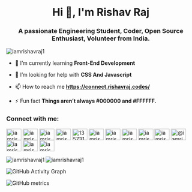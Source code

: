 <h1 align="center">Hi 👋, I'm Rishav Raj</h1>
<h3 align="center">A passionate Engineering Student, Coder, Open Source Enthusiast, Volunteer from India.</h3>

<p align="left"> <img src="https://komarev.com/ghpvc/?username=iamrishavraj1&label=Profile%20views&color=0e75b6&style=flat" alt="iamrishavraj1" /> </p>

- 🌱 I’m currently learning **Front-End Development**

- 🤝 I’m looking for help with **CSS And Javascript**

- 📫 How to reach me **https://connect.rishavraj.codes/**

- ⚡ Fun fact **Things aren’t always #000000 and #FFFFFF.**

<h3 align="left">Connect with me:</h3>
<p align="left">
<a href="https://codepen.io/iamrishavraj1" target="blank"><img align="center" src="https://cdn.jsdelivr.net/npm/simple-icons@3.0.1/icons/codepen.svg" alt="iamrishavraj1" height="30" width="40" /></a>
<a href="https://dev.to/iamrishavraj1" target="blank"><img align="center" src="https://cdn.jsdelivr.net/npm/simple-icons@3.0.1/icons/dev-dot-to.svg" alt="iamrishavraj1" height="30" width="40" /></a>
<a href="https://twitter.com/iamrishavraj1" target="blank"><img align="center" src="https://cdn.jsdelivr.net/npm/simple-icons@3.0.1/icons/twitter.svg" alt="iamrishavraj1" height="30" width="40" /></a>
<a href="https://linkedin.com/in/iamrishavraj1" target="blank"><img align="center" src="https://cdn.jsdelivr.net/npm/simple-icons@3.0.1/icons/linkedin.svg" alt="iamrishavraj1" height="30" width="40" /></a>
<a href="https://stackoverflow.com/users/13573179" target="blank"><img align="center" src="https://cdn.jsdelivr.net/npm/simple-icons@3.0.1/icons/stackoverflow.svg" alt="13573179" height="30" width="40" /></a>
<a href="https://codesandbox.com/iamrishavraj1" target="blank"><img align="center" src="https://cdn.jsdelivr.net/npm/simple-icons@3.0.1/icons/codesandbox.svg" alt="iamrishavraj1" height="30" width="40" /></a>
<a href="https://fb.com/iamrishavraj1" target="blank"><img align="center" src="https://cdn.jsdelivr.net/npm/simple-icons@3.0.1/icons/facebook.svg" alt="iamrishavraj1" height="30" width="40" /></a>
<a href="https://instagram.com/iamrishavraj" target="blank"><img align="center" src="https://cdn.jsdelivr.net/npm/simple-icons@3.0.1/icons/instagram.svg" alt="iamrishavraj" height="30" width="40" /></a>
<a href="https://dribbble.com/iamrishavraj1" target="blank"><img align="center" src="https://cdn.jsdelivr.net/npm/simple-icons@3.0.1/icons/dribbble.svg" alt="iamrishavraj1" height="30" width="40" /></a>
<a href="https://www.behance.net/iamrishavraj1" target="blank"><img align="center" src="https://cdn.jsdelivr.net/npm/simple-icons@3.0.1/icons/behance.svg" alt="iamrishavraj1" height="30" width="40" /></a>
<a href="https://medium.com/@iamrishavraj1" target="blank"><img align="center" src="https://cdn.jsdelivr.net/npm/simple-icons@3.0.1/icons/medium.svg" alt="@iamrishavraj1" height="30" width="40" /></a>
<a href="https://www.codechef.com/users/iamrishavraj1" target="blank"><img align="center" src="https://cdn.jsdelivr.net/npm/simple-icons@3.1.0/icons/codechef.svg" alt="iamrishavraj1" height="30" width="40" /></a>
<a href="https://www.hackerrank.com/iamrishavraj1" target="blank"><img align="center" src="https://cdn.jsdelivr.net/npm/simple-icons@3.0.1/icons/hackerrank.svg" alt="iamrishavraj1" height="30" width="40" /></a>
<a href="https://auth.geeksforgeeks.org/user/iamrishavraj1" target="blank"><img align="center" src="https://cdn.jsdelivr.net/npm/simple-icons@3.0.1/icons/geeksforgeeks.svg" alt="iamrishavraj1" height="30" width="40" /></a>
</p>

<p><img align="left" src="https://github-readme-stats.vercel.app/api/top-langs?username=iamrishavraj1&show_icons=true&theme=dracula&locale=en&layout=compact" alt="iamrishavraj1" /></p>



<p><img align="center" src="https://github-readme-streak-stats.herokuapp.com/?user=iamrishavraj1&" alt="iamrishavraj1" /></p>

![GitHub Activity Graph](https://activity-graph.herokuapp.com/graph?username=iamrishavraj1)  

![GitHub metrics](https://metrics.lecoq.io/iamrishavraj1)  
